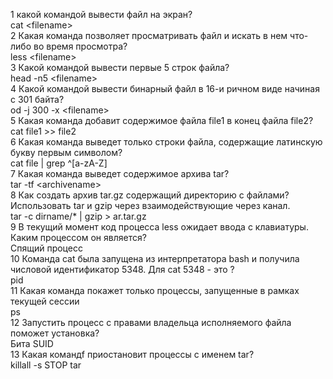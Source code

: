 1 какой командой вывести файл на экран?  
   cat \<filename\>  
2 Какая команда позволяет просматривать файл и искать в нем что-либо во время просмотра?  
   less \<filename\>  
3 Какой командой вывести первые 5 строк файла?  
   head -n5 \<filename\>  
4 Какой командой вывести бинарный файл в 16-и ричном виде начиная с 301 байта?  
   od -j 300 -x \<filename\>  
5 Какая команда добавит содержимое файла file1 в конец файла file2?  
   cat file1 >> file2  
6 Какая команда выведет только строки файла, содержащие латинскую букву первым символом?  
   cat file | grep ^[a-zA-Z]  
7 Какая команда выведет содержимое архива tar?  
   tar -tf \<archivename\>  
8 Как создать архив tar.gz содержащий директорию с файлами? Использовать tar и gzip через взаимодействующие через канал.  
   tar -c dirname/* | gzip > ar.tar.gz  
9 В текущий момент код процесса less ожидает ввода с клавиатуры. Каким процессом он является?  
   Спящий процесс  
10 Команда cat была запущена из интерпретатора bash и получила числовой идентификатор 5348. Для cat 5348 - это ?  
   pid  
11 Какая команда покажет только процессы, запущенные в рамках текущей сессии  
   ps  
12 Запустить процесс с правами владельца исполняемого файла поможет установка?  
   Бита SUID  
13 Какая командf приостановит процессы с именем tar?  
   killall -s STOP tar  
